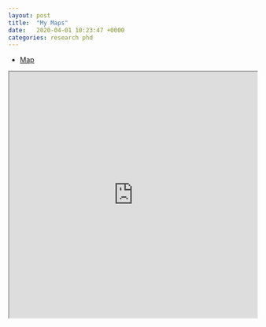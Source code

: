 ```yaml
---
layout: post
title:  "My Maps"
date:   2020-04-01 10:23:47 +0000
categories: research phd
---
```


- [Map](choroplethLeaflet5.html)
<iframe seamless src="https://sumaiyar.shinyapps.io/ofgemVulnerability/" width="100%" 
height="500"></iframe>
